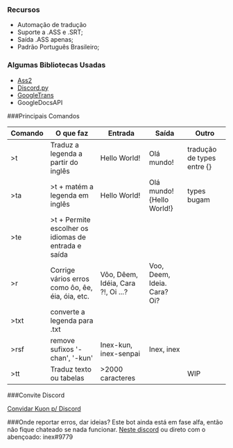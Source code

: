 

### Recursos

- Automação de tradução
- Suporte a .ASS e .SRT;
- Saída .ASS apenas;
- Padrão Português Brasileiro;

### Algumas Bibliotecas Usadas
- [Ass2](https://github.com/ewwink/python-srt2ass)
- [Discord.py](https://github.com/Rapptz/discord.py)
- [GoogleTrans](https://github.com/ssut/py-googletrans)
- GoogleDocsAPI


###Principais Comandos
                    
Comando  |  O que faz | Entrada | Saída | Outro 
------------- | ------------- |--- |---| ----
>t  | Traduz a legenda a partir do inglês | Hello World! | Olá mundo! | tradução de types entre {}
>ta | >t + matém a legenda em inglês | Hello World!  | Olá mundo!{Hello World!} | types bugam 
>te | >t + Permite escolher os idiomas de entrada e saída |||
>r | Corrige vários erros como ôo, êe, éia, óia, etc. | Vôo, Dêem, Idéia, Cara ?!, Oi ...? | Voo, Deem, Ideia. Cara? Oi? |
>txt | converte a legenda para .txt |||
>rsf | remove sufixos '-chan', '-kun' | Inex-kun, inex-senpai | Inex, inex |
>tt | Traduz texto ou tabelas | >2000 caracteres ||WIP

###Convite Discord

[Convidar Kuon p/ Discord](https://discord.com/api/oauth2/authorize?client_id=745801652103020544&permissions=0&scope=bot "Kuon")

###Onde reportar erros, dar ideias?
Este bot ainda está em fase alfa, então não fique chateado se nada funcionar.
[Neste discord](https://discord.gg/QepxK7D) ou direto com o abençoado: inex#9779

